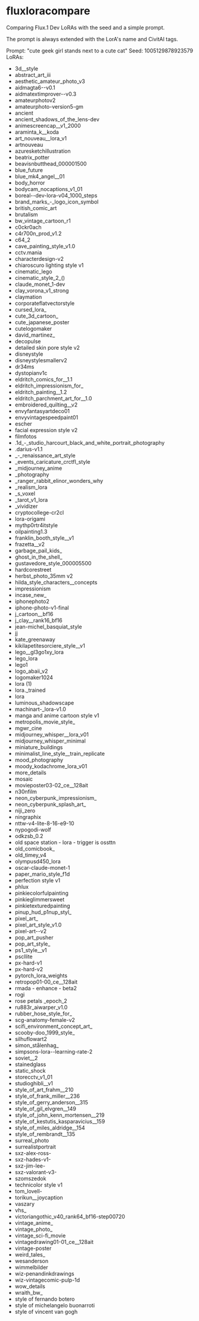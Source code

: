 # fluxloracompare

Comparing Flux.1 Dev LoRAs with the seed and a simple prompt. 

The prompt is always extended with the LorA's name and CivitAI tags.

Prompt: "cute geek girl stands next to a cute cat"
Seed: 1005129878923579
LoRAs:
- 3d__style
- abstract_art_iii
- aesthetic_amateur_photo_v3
- aidmagta6--v0.1
- aidmatextimprover--v0.3
- amateurphotov2
- amateurphoto-version5-gm
- ancient
- ancient_shadows_of_the_lens-dev
- animescreencap__v1_2000
- araminta_k__koda
- art_nouveau__lora_v1
- artnouveau
- azuresketchillustration
- beatrix_potter
- beavisnbutthead_000001500
- blue_future
- blue_mk4_angel__01
- body_horror
- bodycam_nocaptions_v1_01
- boreal--dev-lora-v04_1000_steps
- brand_marks_-_logo_icon_symbol
- british_comic_art
- brutalism
- bw_vintage_cartoon_r1
- c0ckr0ach
- c4r700n_prod_v1.2
- c64_2
- cave_painting_style_v1.0
- cctv.mania
- characterdesign-v2
- chiaroscuro lighting style v1
- cinematic_lego
- cinematic_style_2_()
- claude_monet_1-dev
- clay_vorona_v1_strong
- claymation
- corporateflatvectorstyle
- cursed_lora_
- cute_3d_cartoon_
- cute_japanese_poster
- cutelogomaker
- david_martinez_
- decopulse 
- detailed skin pore style v2
- disneystyle
- disneystylesmallerv2
- dr34ms
- dystopianv1c
- eldritch_comics_for__1.1
- eldritch_impressionism_for_
- eldritch_painting__1.2
- eldritch_parchment_art_for__1.0
- embroidered_quilting__v2
- envyfantasyartdeco01
- envyvintagespeedpaint01
- escher
- facial expression style v2
- filmfotos
- .1d_-_studio_harcourt_black_and_white_portrait_photography
- .darius-v1.1
- _-_renaissance_art_style
- _events_caricature_crctfl_style
- _midjourney_anime
- _photography
- _ranger_rabbit_elinor_wonders_why
- _realism_lora
- _s_voxel
- _tarot_v1_lora
- _vividizer
- cryptocollege-cr2cl
- lora-origami
- mythp0rtr4itstyle
- oilpainting1.3
- franklin_booth_style__v1
- frazetta__v2
- garbage_pail_kids_
- ghost_in_the_shell_
- gustavedore_style_000005500
- hardcorestreet
- herbst_photo_35mm v2
- hilda_style_characters__concepts
- impressionism
- incase_new_
- iphonephoto2
- iphone-photo-v1-final
- j_cartoon__bf16
- j_clay__rank16_bf16
- jean-michel_basquiat_style
- jj
- kate_greenaway
- kikilapetitesorciere_style__v1
- lego__gl3go1xy_lora
- lego_lora
- lego1
- logo_abaii_v2
- logomaker1024
- lora (1)
- lora._trained
- lora
- luminous_shadowscape
- machinart-_lora-v1.0
- manga and anime cartoon style v1
- metropolis_movie_style_
- mgwr_cine
- midjourney_whisper__lora_v01
- midjourney_whisper_minimal
- miniature_buildings
- minimalist_line_style__train_replicate
- mood_photography
- moody_kodachrome_lora_v01
- more_details
- mosaic
- movieposter03-02_ce__128ait
- n30nfilm
- neon_cyberpunk_impressionism_
- neon_cyberpunk_splash_art_
- niji_zero
- ningraphix
- nttw-v4-lite-8-16-e9-10
- nypogodi-wolf
- odkzsb_0.2
- old space station -  lora - trigger is ossttn
- old_comicbook_
- old_timey_v4
- olympusd450_lora
- oscar-claude-monet-1
- paper_mario_style_f1d
- perfection style v1
- phlux
- pinkiecolorfulpainting
- pinkieglimmersweet
- pinkietexturedpainting
- pinup_hud_p1nup_styl_
- pixel_art_
- pixel_art_style_v1.0
- pixel-art--v2
- pop_art_pusher
- pop_art_style_
- ps1_style__v1
- pscllite
- px-hard-v1
- px-hard-v2
- pytorch_lora_weights
- retropop01-00_ce__128ait
- rmada - enhance - beta2
- rogi
- rose petals _epoch_2
- ru883r_aiwarper_v1.0
- rubber_hose_style_for_
- scg-anatomy-female-v2
- scifi_environment_concept_art_
- scooby-doo_1999_style_
- silhuflowart2
- simon_stålenhag_
- simpsons-lora--learning-rate-2
- soviet__2
- stainedglass
- static_shock
- storecctv_v1_01
- studioghibli__v1
- style_of_art_frahm__210
- style_of_frank_miller__236
- style_of_gerry_anderson__315
- style_of_gil_elvgren__149
- style_of_john_kenn_mortensen__219
- style_of_kestutis_kasparavicius__159
- style_of_miles_aldridge__154
- style_of_rembrandt__135
- surreal_photo
- surrealistportrait
- sxz-alex-ross-
- sxz-hades-v1-
- sxz-jim-lee-
- sxz-valorant-v3-
- szomszedok
- technicolor style v1
- tom_lovell-
- torikun__joycaption
- vaszary
- vhs_
- victoriangothic_v40_rank64_bf16-step00720
- vintage_anime_
- vintage_photo_
- vintage_sci-fi_movie
- vintagedrawing01-01_ce__128ait
- vintage-poster
- weird_tales_
- wesanderson
- wimmelbilder
- wiz-penandinkdrawings
- wiz-vintagecomic-pulp-1d
- wow_details
- wraith_bw_
- style of fernando botero
- style of michelangelo buonarroti 
- style of vincent van gogh
